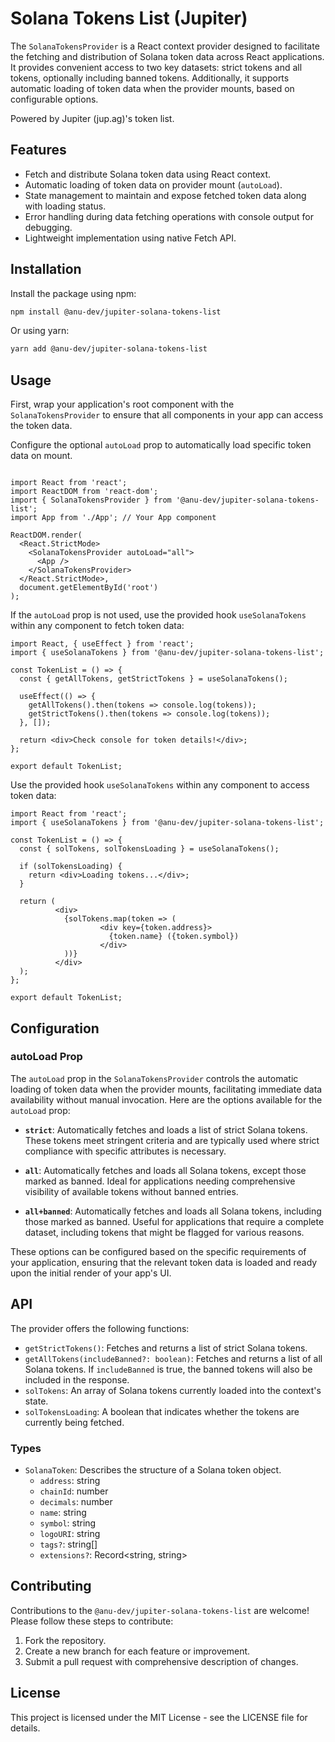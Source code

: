 # Solana Tokens List (Jupiter)

The `SolanaTokensProvider` is a React context provider designed to facilitate the fetching and distribution of Solana token data across React applications. It provides convenient access to two key datasets: strict tokens and all tokens, optionally including banned tokens. Additionally, it supports automatic loading of token data when the provider mounts, based on configurable options.

Powered by Jupiter (jup.ag)'s token list.

## Features

- Fetch and distribute Solana token data using React context.
- Automatic loading of token data on provider mount (`autoLoad`).
- State management to maintain and expose fetched token data along with loading status.
- Error handling during data fetching operations with console output for debugging.
- Lightweight implementation using native Fetch API.

## Installation

Install the package using npm:

```bash
npm install @anu-dev/jupiter-solana-tokens-list
```

Or using yarn:
```bash
yarn add @anu-dev/jupiter-solana-tokens-list
```

## Usage
First, wrap your application's root component with the `SolanaTokensProvider` to ensure that all components in your app can access the token data.

Configure the optional `autoLoad` prop to automatically load specific token data on mount.

```tsx

import React from 'react';
import ReactDOM from 'react-dom';
import { SolanaTokensProvider } from '@anu-dev/jupiter-solana-tokens-list';
import App from './App'; // Your App component

ReactDOM.render(
  <React.StrictMode>
    <SolanaTokensProvider autoLoad="all">
      <App />
    </SolanaTokensProvider>
  </React.StrictMode>,
  document.getElementById('root')
);
```

If the `autoLoad` prop is not used, use the provided hook `useSolanaTokens` within any component to fetch token data:

```tsx
import React, { useEffect } from 'react';
import { useSolanaTokens } from '@anu-dev/jupiter-solana-tokens-list';

const TokenList = () => {
  const { getAllTokens, getStrictTokens } = useSolanaTokens();

  useEffect(() => {
    getAllTokens().then(tokens => console.log(tokens));
    getStrictTokens().then(tokens => console.log(tokens));
  }, []);

  return <div>Check console for token details!</div>;
};

export default TokenList;
```

Use the provided hook `useSolanaTokens` within any component to access token data:

```tsx
import React from 'react';
import { useSolanaTokens } from '@anu-dev/jupiter-solana-tokens-list';

const TokenList = () => {
  const { solTokens, solTokensLoading } = useSolanaTokens();

  if (solTokensLoading) {
    return <div>Loading tokens...</div>;
  }

  return (
          <div>
            {solTokens.map(token => (
                    <div key={token.address}>
                      {token.name} ({token.symbol})
                    </div>
            ))}
          </div>
  );
};

export default TokenList;
```
## Configuration

### autoLoad Prop

The `autoLoad` prop in the `SolanaTokensProvider` controls the automatic loading of token data when the provider mounts, facilitating immediate data availability without manual invocation. Here are the options available for the `autoLoad` prop:

- **`strict`**: Automatically fetches and loads a list of strict Solana tokens. These tokens meet stringent criteria and are typically used where strict compliance with specific attributes is necessary.

- **`all`**: Automatically fetches and loads all Solana tokens, except those marked as banned. Ideal for applications needing comprehensive visibility of available tokens without banned entries.

- **`all+banned`**: Automatically fetches and loads all Solana tokens, including those marked as banned. Useful for applications that require a complete dataset, including tokens that might be flagged for various reasons.

These options can be configured based on the specific requirements of your application, ensuring that the relevant token data is loaded and ready upon the initial render of your app's UI.


## API

The provider offers the following functions:

- `getStrictTokens()`: Fetches and returns a list of strict Solana tokens.
- `getAllTokens(includeBanned?: boolean)`: Fetches and returns a list of all Solana tokens. If `includeBanned` is true, the banned tokens will also be included in the response.
- `solTokens`: An array of Solana tokens currently loaded into the context's state.
- `solTokensLoading`: A boolean that indicates whether the tokens are currently being fetched.

### Types

- `SolanaToken`: Describes the structure of a Solana token object.
    - `address`: string
    - `chainId`: number
    - `decimals`: number
    - `name`: string
    - `symbol`: string
    - `logoURI`: string
    - `tags?`: string[]
    - `extensions?`: Record<string, string>

## Contributing

Contributions to the `@anu-dev/jupiter-solana-tokens-list` are welcome! Please follow these steps to contribute:

1. Fork the repository.
2. Create a new branch for each feature or improvement.
3. Submit a pull request with comprehensive description of changes.

## License

This project is licensed under the MIT License - see the LICENSE file for details.
